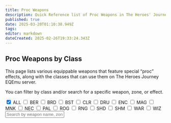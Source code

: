 ```yaml
---
title: Proc Weapons
description: Quick Reference list of Proc Weapons in The Heroes' Journey
published: true
date: 2025-03-20T01:10:38.949Z
tags: 
editor: markdown
dateCreated: 2025-02-26T19:33:24.343Z
---
```


<!-- "Proc Weapons by Class" Page -->
<div class="proc-weapons-page">
  <!-- Hero / Header area -->
  <div class="proc-hero">
    <h2>Proc Weapons by Class</h2>
    <p>
      This page lists various equippable weapons that feature special “proc” effects,  
      along with the classes that can use them on The Heroes Journey EQEmu server.
    </p>
    <p>
      You can filter by class and/or search for a specific weapon, zone, or effect.
    </p>
    <div class="filter-container">
      <label><input type="checkbox" value="ALL" class="filter-checkbox" checked> ALL</label>
      <label><input type="checkbox" value="BER" class="filter-checkbox"> BER</label>
      <label><input type="checkbox" value="BRD" class="filter-checkbox"> BRD</label>
      <label><input type="checkbox" value="BST" class="filter-checkbox"> BST</label>
      <label><input type="checkbox" value="CLR" class="filter-checkbox"> CLR</label>
      <label><input type="checkbox" value="DRU" class="filter-checkbox"> DRU</label>
      <label><input type="checkbox" value="ENC" class="filter-checkbox"> ENC</label>
      <label><input type="checkbox" value="MAG" class="filter-checkbox"> MAG</label>
      <label><input type="checkbox" value="MNK" class="filter-checkbox"> MNK</label>
      <label><input type="checkbox" value="NEC" class="filter-checkbox"> NEC</label>
      <label><input type="checkbox" value="PAL" class="filter-checkbox"> PAL</label>
      <label><input type="checkbox" value="ROG" class="filter-checkbox"> ROG</label>
      <label><input type="checkbox" value="RNG" class="filter-checkbox"> RNG</label>
      <label><input type="checkbox" value="SHD" class="filter-checkbox"> SHD</label>
      <label><input type="checkbox" value="SHM" class="filter-checkbox"> SHM</label>
      <label><input type="checkbox" value="WAR" class="filter-checkbox"> WAR</label>
      <label><input type="checkbox" value="WIZ" class="filter-checkbox"> WIZ</label>
    </div>
    <!-- Search bar -->
    <input type="text" id="searchInput" placeholder="Search by weapon name, zone, or proc effect..." />
  </div>
  <!-- Container where JS will dynamically append proc-weapon cards -->
  <div id="procWeaponsContainer"></div>
</div>

